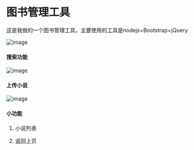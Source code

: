 # 图书管理工具

这是我做的一个图书管理工具，主要使用的工具是nodejs+Bootstrap+jQuery

![image](ManageBooks/img/index.PNG)

#### 搜索功能

![image](https://github.com/Newway1997/ManageBooks/img/search.png)


#### 上传小说

![image](https://github.com/Newway1997/ManageBooks/img/upload.png)

#### 小功能
1. 小说列表

2. 返回上页
